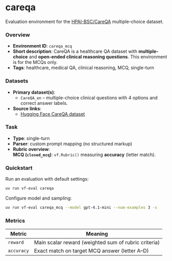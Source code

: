 # careqa

Evaluation environment for the [HPAI-BSC/CareQA](https://huggingface.co/datasets/HPAI-BSC/CareQA) multiple-choice dataset.

### Overview
- **Environment ID**: `careqa_mcq`  
- **Short description**: CareQA is a healthcare QA dataset with **multiple-choice** and **open-ended clinical reasoning questions**. This environment is for the MCQs only.  
- **Tags**: healthcare, medical QA, clinical reasoning, MCQ, single-turn

### Datasets
- **Primary dataset(s)**:  
  - `CareQA_en` – multiple-choice clinical questions with 4 options and correct answer labels.  
- **Source links**:  
  - [Hugging Face CareQA dataset](https://huggingface.co/datasets/HPAI-BSC/CareQA)

### Task
- **Type**: single-turn  
- **Parser**: custom prompt mapping (no structured markup)  
- **Rubric overview**:  
**MCQ (`closed_mcq`)**: `vf.Rubric()` measuring **accuracy** (letter match).  

### Quickstart
Run an evaluation with default settings:

```bash
uv run vf-eval careqa
```

Configure model and sampling:

```bash
uv run vf-eval careqa_mcq --model gpt-4.1-mini --num-examples 3 -s
``` 

### Metrics

| Metric        | Meaning |
|---------------|---------|
| `reward`      | Main scalar reward (weighted sum of rubric criteria) |
| `accuracy`    | Exact match on target MCQ answer (letter A–D) |


